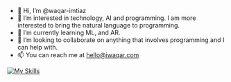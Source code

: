 - 👋 Hi, I’m @waqar-imtiaz
- 👀 I’m interested in technology, AI and programming. I am more interested to bring the natural language to programming.
- 🌱 I’m currently learning ML, and AR.
- 💞️ I’m looking to collaborate on anything that involves programming and I can help with.
- 📫 You can reach me at hello@iwaqar.com

[![My Skills](https://skillicons.dev/icons?i=angular,react,next,vue,flutter&perline=3)](https://iwaqar.com)
<!---
waqar-imtiaz/waqar-imtiaz is a ✨ special ✨ repository because its `README.md` (this file) appears on your GitHub profile.
You can click the Preview link to take a look at your changes.
--->
